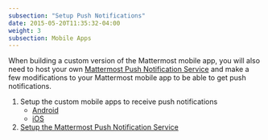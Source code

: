 ```yaml
---
subsection: "Setup Push Notifications"
date: 2015-05-20T11:35:32-04:00
weight: 3
subsection: Mobile Apps
---
```


When building a custom version of the Mattermost mobile app, you will also need to host your own [Mattermost Push Notification Service](https://github.com/mattermost/mattermost-push-proxy/releases) and make a few modifications to your Mattermost mobile app to be able to get push notifications.

1. Setup the custom mobile apps to receive push notifications
    - [Android](/contribute/mobile/push-notifications/android)
    - [iOS](/contribute/mobile/push-notifications/ios)
2. [Setup the Mattermost Push Notification Service](/contribute/mobile/push-notifications/service)
